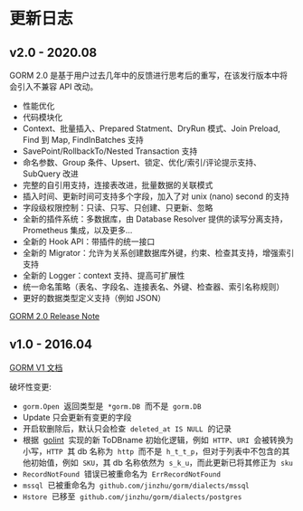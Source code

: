 # 更新日志

## v2.0 - 2020.08

GORM 2.0 是基于用户过去几年中的反馈进行思考后的重写，在该发行版本中将会引入不兼容 API 改动。

- 性能优化
- 代码模块化
- Context、批量插入、Prepared Statment、DryRun 模式、Join Preload, Find 到 Map, FindInBatches 支持
- SavePoint/RollbackTo/Nested Transaction 支持
- 命名参数、Group 条件、Upsert、锁定、优化/索引/评论提示支持、SubQuery 改进
- 完整的自引用支持，连接表改进，批量数据的关联模式
- 插入时间、更新时间可支持多个字段，加入了对 unix (nano) second 的支持
- 字段级权限控制：只读、只写、只创建、只更新、忽略
- 全新的插件系统：多数据库，由 Database Resolver 提供的读写分离支持，Prometheus 集成，以及更多…
- 全新的 Hook API：带插件的统一接口
- 全新的 Migrator：允许为关系创建数据库外键，约束、检查其支持，增强索引支持
- 全新的 Logger：context 支持、提高可扩展性
- 统一命名策略（表名、字段名、连接表名、外键、检查器、索引名称规则）
- 更好的数据类型定义支持（例如 JSON）

[GORM 2.0 Release Note](https://gorm.io/zh_CN/docs/v2_release_note.html)

## v1.0 - 2016.04

[GORM V1 文档](https://v1.gorm.io/)

破坏性变更:

- `gorm.Open`  返回类型是  `*gorm.DB`  而不是  `gorm.DB`
- Update 只会更新有变更的字段
- 开启软删除后，默认只会检查  `deleted_at IS NULL`  的记录
- 根据  [golint](https://github.com/golang/lint/blob/master/lint.go#L702)  实现的新 ToDBname 初始化逻辑，例如  `HTTP`、`URI`  会被转换为小写，`HTTP`  其 db 名称为  `http`  而不是  `h_t_t_p`，但对于列表中不包含的其他初始值，例如  `SKU`，其 db 名称依然为  `s_k_u`，而此更新已将其修正为  `sku`
- `RecordNotFound`  错误已被重命名为  `ErrRecordNotFound`
- `mssql`  已被重命名为  `github.com/jinzhu/gorm/dialects/mssql`
- `Hstore`  已移至  `github.com/jinzhu/gorm/dialects/postgres`
